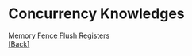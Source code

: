 # Concurrency Knowledges  

[Memory Fence Flush Registers](https://github.com/Hankin-Liu/hankin.github.io/blob/master/concurrency/Memory_Fence_Flush_Registers.md)  
[\[Back\]](https://github.com/Hankin-Liu/hankin.github.io/blob/master/README.md)